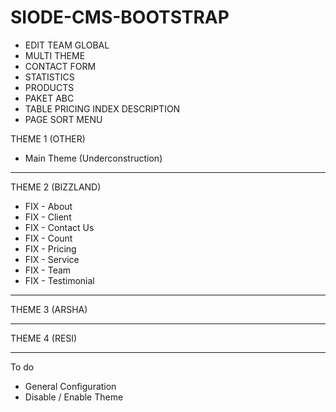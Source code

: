 # SIODE-CMS-BOOTSTRAP

- EDIT TEAM GLOBAL
- MULTI THEME
- CONTACT FORM
- STATISTICS
- PRODUCTS
- PAKET ABC
- TABLE PRICING INDEX DESCRIPTION
- PAGE SORT MENU

THEME 1 (OTHER)
- Main Theme (Underconstruction)
<hr>

THEME 2 (BIZZLAND)
- FIX - About
- FIX - Client
- FIX - Contact Us
- FIX - Count
- FIX - Pricing
- FIX - Service
- FIX - Team
- FIX - Testimonial
<hr>

THEME 3 (ARSHA)
<hr>

THEME 4 (RESI)
<hr>

To do
- General Configuration
- Disable / Enable Theme
